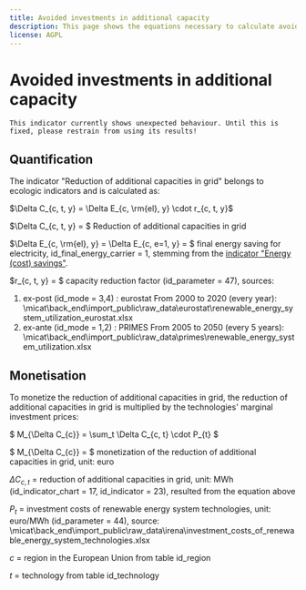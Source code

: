```yaml
---
title: Avoided investments in additional capacity
description: This page shows the equations necessary to calculate avoided investments in additional capacity due to energy efficiency.
license: AGPL
---
```


<!--
© 2023 - 2024 Fraunhofer-Gesellschaft e.V., München

SPDX-License-Identifier: AGPL-3.0-or-later
-->

Avoided investments in additional capacity
=

```{warning}
This indicator currently shows unexpected behaviour. Until this is fixed, please restrain from using its results!
```

Quantification
-

The indicator "Reduction of additional capacities in grid" belongs to ecologic indicators and is calculated as: 

$\Delta C_{c, t, y} = \Delta E_{c, \rm{el}, y} \cdot r_{c, t, y}$

$\Delta C_{c, t, y} = $  Reduction of additional capacities in grid

$\Delta E_{c, \rm{el}, y} = \Delta E_{c, e=1, y} = $  final energy saving for electricity, id_final_energy_carrier = 1, 
stemming from the [indicator "Energy (cost) savings"](../ecologic_indicators/PEC_FEC_savings.md).

$r_{c, t, y} = $  capacity reduction factor (id_parameter = 47), sources: 
1) ex-post (id_mode = 3,4) : eurostat From 2000 to 2020 (every year): \micat\back_end\import_public\raw_data\eurostat\renewable_energy_system_utilization_eurostat.xlsx
2) ex-ante (id_mode = 1,2) : PRIMES From 2005 to 2050 (every 5 years): \micat\back_end\import_public\raw_data\primes\renewable_energy_system_utilization.xlsx

Monetisation
-

To monetize the reduction of additional capacities in grid, the reduction of additional capacities in grid is multiplied by the technologies' marginal investment prices:

$ M_{\Delta C_{c}} = \sum_t \Delta C_{c, t} \cdot P_{t} $     

$ M_{\Delta C_{c}} = $ monetization of the reduction of additional capacities in grid, unit: euro

$\Delta C_{c, t}$ = reduction of additional capacities in grid, unit: MWh (id_indicator_chart = 17, id_indicator = 23), resulted from the equation above

$P_{t}$ = investment costs of renewable energy system technologies, unit: euro/MWh (id_parameter = 44), source: \micat\back_end\import_public\raw_data\irena\investment_costs_of_renewable_energy_system_technologies.xlsx

$c$ = region in the European Union from table id_region

$t$ = technology from table id_technology
